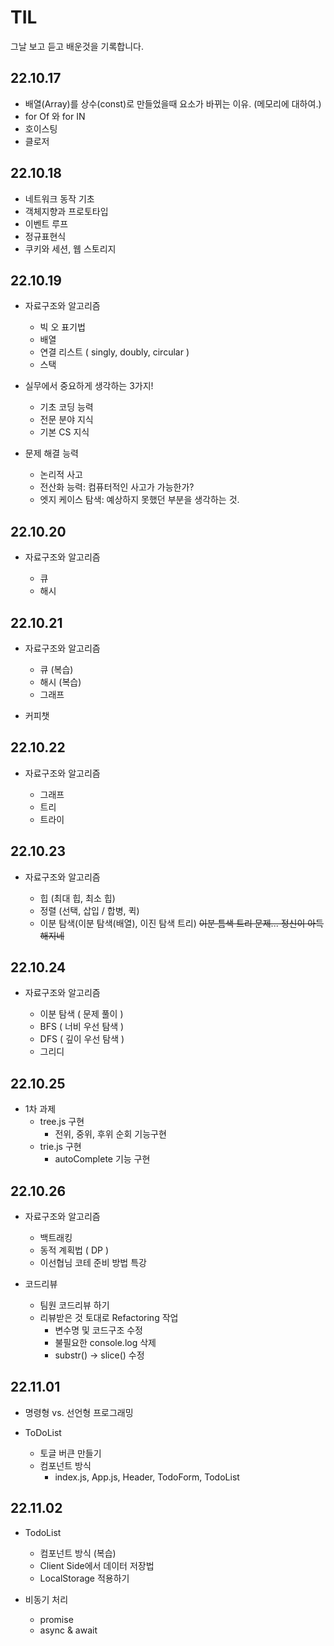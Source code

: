 # TIL

그날 보고 듣고 배운것을 기록합니다.

## 22.10.17

- 배열(Array)를 상수(const)로 만들었을때 요소가 바뀌는 이유. (메모리에 대하여.)
- for Of 와 for IN
- 호이스팅
- 클로저

## 22.10.18

- 네트워크 동작 기초
- 객체지향과 프로토타입
- 이벤트 루프
- 정규표현식
- 쿠키와 세션, 웹 스토리지

## 22.10.19

- 자료구조와 알고리즘

  - 빅 오 표기법
  - 배열
  - 연결 리스트 ( singly, doubly, circular )
  - 스택

- 실무에서 중요하게 생각하는 3가지!

  - 기초 코딩 능력
  - 전문 분야 지식
  - 기본 CS 지식

- 문제 해결 능력

  - 논리적 사고
  - 전산화 능력: 컴퓨터적인 사고가 가능한가?
  - 엣지 케이스 탐색: 예상하지 못했던 부분을 생각하는 것.

## 22.10.20

- 자료구조와 알고리즘

  - 큐
  - 해시

## 22.10.21

- 자료구조와 알고리즘

  - 큐 (복습)
  - 해시 (복습)
  - 그래프

- 커피챗

## 22.10.22

- 자료구조와 알고리즘

  - 그래프
  - 트리
  - 트라이

## 22.10.23

- 자료구조와 알고리즘

  - 힙 (최대 힙, 최소 힙)
  - 정렬 (선택, 삽입 / 합병, 퀵)
  - 이분 탐색(이분 탐색(배열), 이진 탐색 트리)
    ~~이분 틈색 트리 문제... 정신이 아득해지네~~

## 22.10.24

- 자료구조와 알고리즘

  - 이분 탐색 ( 문제 풀이 )
  - BFS ( 너비 우선 탐색 )
  - DFS ( 깊이 우선 탐색 )
  - 그리디

## 22.10.25

- 1차 과제
  - tree.js 구현
    - 전위, 중위, 후위 순회 기능구현
  - trie.js 구현
    - autoComplete 기능 구현

## 22.10.26

- 자료구조와 알고리즘

  - 백트래킹
  - 동적 계획법 ( DP )
  - 이선협님 코테 준비 방법 특강

- 코드리뷰

  - 팀원 코드리뷰 하기
  - 리뷰받은 것 토대로 Refactoring 작업
    - 변수명 및 코드구조 수정
    - 불필요한 console.log 삭제
    - substr() -> slice() 수정

## 22.11.01

- 명령형 vs. 선언형 프로그래밍

- ToDoList
  - 토글 버큰 만들기
  - 컴포넌트 방식
    - index.js, App.js, Header, TodoForm, TodoList

## 22.11.02

- TodoList

  - 컴포넌트 방식 (복습)
  - Client Side에서 데이터 저장법
  - LocalStorage 적용하기

- 비동기 처리

  - promise
  - async & await
